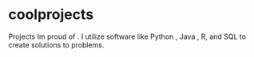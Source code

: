 # coolprojects
Projects Im proud of . I utilize software like Python , Java , R, and SQL to create solutions to problems.

